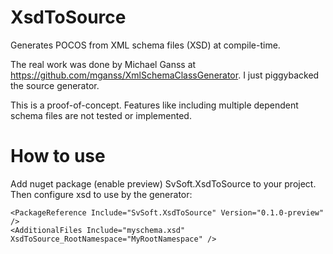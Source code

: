 # XsdToSource
Generates POCOS from XML schema files (XSD) at compile-time.

The real work was done by Michael Ganss at https://github.com/mganss/XmlSchemaClassGenerator.
I just piggybacked the source generator.

This is a proof-of-concept.
Features like including multiple dependent schema files are not tested or implemented.

# How to use
Add nuget package (enable preview) SvSoft.XsdToSource to your project.
Then configure xsd to use by the generator:

```
<PackageReference Include="SvSoft.XsdToSource" Version="0.1.0-preview" />
<AdditionalFiles Include="myschema.xsd" XsdToSource_RootNamespace="MyRootNamespace" />
```
